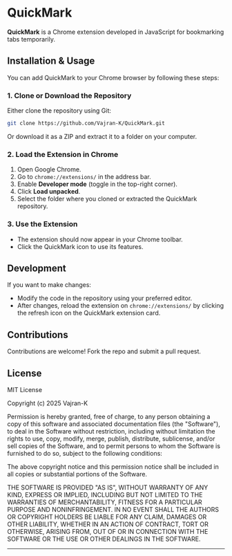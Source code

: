 # QuickMark

**QuickMark** is a Chrome extension developed in JavaScript for bookmarking tabs temporarily.

## Installation & Usage

You can add QuickMark to your Chrome browser by following these steps:

### 1. Clone or Download the Repository

Either clone the repository using Git:
```sh
git clone https://github.com/Vajran-K/QuickMark.git
```
Or download it as a ZIP and extract it to a folder on your computer.

### 2. Load the Extension in Chrome

1. Open Google Chrome.
2. Go to `chrome://extensions/` in the address bar.
3. Enable **Developer mode** (toggle in the top-right corner).
4. Click **Load unpacked**.
5. Select the folder where you cloned or extracted the QuickMark repository.

### 3. Use the Extension

- The extension should now appear in your Chrome toolbar.
- Click the QuickMark icon to use its features.

## Development

If you want to make changes:

- Modify the code in the repository using your preferred editor.
- After changes, reload the extension on `chrome://extensions/` by clicking the refresh icon on the QuickMark extension card.

## Contributions

Contributions are welcome! Fork the repo and submit a pull request.

## License

MIT License

Copyright (c) 2025 Vajran-K

Permission is hereby granted, free of charge, to any person obtaining a copy
of this software and associated documentation files (the "Software"), to deal
in the Software without restriction, including without limitation the rights
to use, copy, modify, merge, publish, distribute, sublicense, and/or sell
copies of the Software, and to permit persons to whom the Software is
furnished to do so, subject to the following conditions:

The above copyright notice and this permission notice shall be included in all
copies or substantial portions of the Software.

THE SOFTWARE IS PROVIDED "AS IS", WITHOUT WARRANTY OF ANY KIND, EXPRESS OR
IMPLIED, INCLUDING BUT NOT LIMITED TO THE WARRANTIES OF MERCHANTABILITY,
FITNESS FOR A PARTICULAR PURPOSE AND NONINFRINGEMENT. IN NO EVENT SHALL THE
AUTHORS OR COPYRIGHT HOLDERS BE LIABLE FOR ANY CLAIM, DAMAGES OR OTHER
LIABILITY, WHETHER IN AN ACTION OF CONTRACT, TORT OR OTHERWISE, ARISING FROM,
OUT OF OR IN CONNECTION WITH THE SOFTWARE OR THE USE OR OTHER DEALINGS IN THE
SOFTWARE.

---


